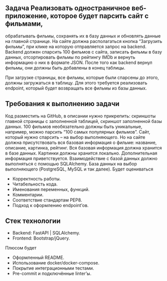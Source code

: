 ## Задача Реализовать одностраничное веб-приложение, которое будет парсить сайт с фильмами, 
обрабатывать фильмы, сохранять их в базу данных и обновлять данные на главной странице. 
На сайте должна располагаться кнопка “Загрузить фильмы”, при клике на которую отправляется 
запрос на backend. Backend должен спарсить 100 фильмов с сайта, записать фильмы в базу данных, 
отсортировать фильмы по рейтингу IMDb и вернуть информацию о них в формате JSON. 
После того как backend вернул фильмы, они должны быть добавлены в конец таблицы.

При загрузке страницы, все фильмы, которые были спарсены до этого, должны загружаться в таблицу. Для этого требуется реализовать endpoint, который будет возвращать все фильмы из базы данных.

## Требования к выполнению задачи

Код разместить на GitHub, в описании нужно прикрепить: скриншоты главной страницы с заполненной таблицей, скриншот заполненной базы данных. 100 фильмов необязательно должны быть уникальные, например, можно парсить “100 самых популярных фильмов”. Сайт, который нужно спарсить – на выбор выполняющего. Но на сайте должна присутствовать вся базовая информация о фильме: название, описание, картинка, рейтинг. Вся базовая информация должна хранится в базе данных. Картинки должны хранится локально. Дополнительная информация приветствуется. Взаимодействие с базой данных должно выполняться с помощью SQLAlchemy. База данных на выбор выполняющего (PostgreSQL, MySQL и так далее). Будет оцениваться

- Корректность работы.
- Читабельность кода.
- Именования переменных, функций.
- Комментарии.
- Соответствие стандартам PEP8.
- Подход к оформлению endpoint’ов.

## Стек технологии
- Backend: FastAPI | SQLAlchemy.
- Frontend: Bootstrap/jQuery.

Плюсом будет
- Оформленный README.
- Использование docker/docker-compose.
- Покрытие интеграционными тестами.
- Pre-commit и подключённые linter’ы.

